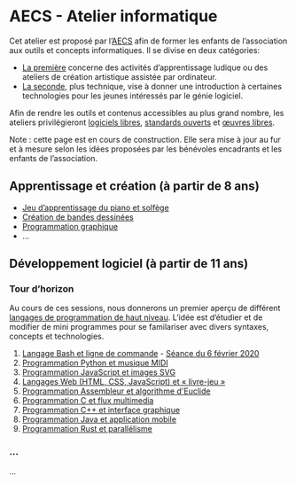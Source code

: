 # AECS - Atelier informatique

Cet atelier est proposé par l’[AECS](http://www.aecs.asso.fr/) afin de former
les enfants de l’association aux outils et concepts informatiques. Il se divise
en deux catégories:

* [La première](#apprentissage-et-création) concerne des activités d’apprentissage ludique ou des ateliers de
  création artistique assistée par ordinateur.
* [La seconde](#développement-logiciel), plus technique, vise à donner une introduction à certaines
  technologies pour les jeunes intéressés par le génie logiciel.

Afin de rendre les outils et contenus accessibles au plus grand nombre, les
ateliers privilégieront
[logiciels libres](https://fr.wikipedia.org/wiki/Logiciel_libre),
[standards ouverts](https://fr.wikipedia.org/wiki/Norme_et_standard_techniques#Standard)
et [œuvres libres](https://fr.wikipedia.org/wiki/%C5%92uvre_libre).

Note : cette page est en cours de construction. Elle sera mise à jour
au fur et à mesure selon les idées proposées par les bénévoles encadrants et
les enfants de l’association.

## Apprentissage et création (à partir de 8 ans)

* [Jeu d’apprentissage du piano et solfège](./apprentissage-piano-solfege)
* [Création de bandes dessinées](./creation-bandes-dessinees)
* [Programmation graphique](./programmation-graphique)
* ...

## Développement logiciel (à partir de 11 ans)

### Tour d’horizon

Au cours de ces sessions, nous donnerons un premier aperçu de différent [langages de programmation de haut niveau](https://fr.wikipedia.org/wiki/Langage_de_programmation_de_haut_niveau). L’idée est d’étudier et de modifier de mini programmes pour se familariser avec divers syntaxes, concepts et technologies.

1. [Langage Bash et ligne de commande](./ligne-de-commande) - [Séance du 6 février 2020](https://aecs-17.github.io/presentations/2021-01-30-atelier-informatique/index.html)
2. [Programmation Python et musique MIDI](./python-midi)
3. [Programmation JavaScript et images SVG](./javascript-svg)
4. [Langages Web (HTML, CSS, JavaScript) et « livre-jeu »](./web-livre-jeu)
5. [Programmation Assembleur et algorithme d'Euclide](./wasm-euclidean)
6. [Programmation C et flux multimedia](./c-multimedia)
7. [Programmation C++ et interface graphique](./cpp-interface-graphique)
8. [Programmation Java et application mobile](./java-application-mobile)
9. [Programmation Rust et parallélisme](./rust-parallelisme)

### ...

...
